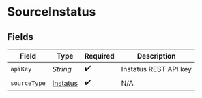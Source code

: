 # SourceInstatus


## Fields

| Field                                       | Type                                        | Required                                    | Description                                 |
| ------------------------------------------- | ------------------------------------------- | ------------------------------------------- | ------------------------------------------- |
| `apiKey`                                    | *String*                                    | :heavy_check_mark:                          | Instatus REST API key                       |
| `sourceType`                                | [Instatus](../../models/shared/Instatus.md) | :heavy_check_mark:                          | N/A                                         |
